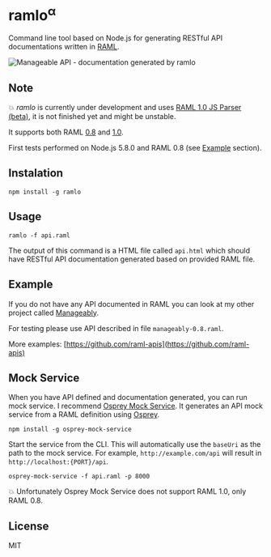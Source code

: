 # ramlo<sup>&alpha;</sup>
<!-- [![node](https://img.shields.io/node/v/gh-badges.svg)]() -->
<!-- [![npm](https://img.shields.io/npm/v/npm.svg)]() -->

Command line tool based on Node.js for generating RESTful API documentations written in [RAML](http://raml.org/).

![Manageable API - documentation generated by ramlo](https://cloud.githubusercontent.com/assets/4398703/13731808/11d79876-e973-11e5-84be-3018dd030013.png)

## Note
:boom: *ramlo* is currently under development and uses [RAML 1.0 JS Parser (beta)](https://github.com/raml-org/raml-js-parser-2), it is not finished yet and might be unstable.

It supports both RAML [0.8](http://raml.org/raml-08-spec) and [1.0](http://raml.org/raml-10-spec).

First tests performed on Node.js 5.8.0 and RAML 0.8 (see [Example](#example) section).

## Instalation
```
npm install -g ramlo
```

## Usage
```
ramlo -f api.raml
```

The output of this command is a HTML file called `api.html` which should have RESTful API documentation generated based on provided RAML file.

## Example
If you do not have any API documented in RAML you can look at my other project called [Manageably](https://github.com/zkamil/manageably-doc).

For testing please use API described in file `manageably-0.8.raml`.

More examples: [https://github.com/raml-apis](https://github.com/raml-apis)

## Mock Service
When you have API defined and documentation generated, you can run mock service. I recommend [Osprey Mock Service](https://github.com/mulesoft-labs/osprey-mock-service). It generates an API mock service from a RAML definition using [Osprey](https://github.com/mulesoft/osprey).
```
npm install -g osprey-mock-service
```
Start the service from the CLI. This will automatically use the `baseUri` as the path to the mock service. For example, `http://example.com/api` will result in `http://localhost:{PORT}/api`.
```
osprey-mock-service -f api.raml -p 8000
```
:boom: Unfortunately Osprey Mock Service does not support RAML 1.0, only RAML 0.8.

## License
MIT
